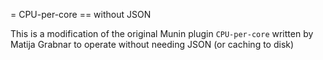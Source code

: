 = CPU-per-core
== without JSON

This is a modification of the original Munin plugin `CPU-per-core` written by Matija Grabnar to operate without needing JSON (or caching to disk)

